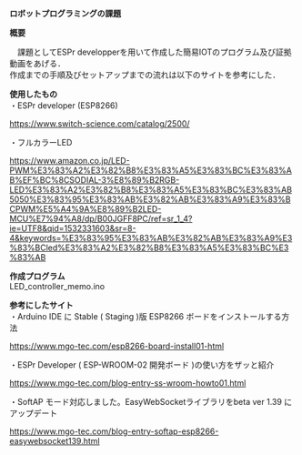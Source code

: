 __ロボットプログラミングの課題__

__概要__

　課題としてESPr developperを用いて作成した簡易IOTのプログラム及び証拠動画をあげる．  
作成までの手順及びセットアップまでの流れは以下のサイトを参考にした．

__使用したもの__  
・ESPr developer (ESP8266)

<https://www.switch-science.com/catalog/2500/>

・フルカラーLED

<https://www.amazon.co.jp/LED-PWM%E3%83%A2%E3%82%B8%E3%83%A5%E3%83%BC%E3%83%AB%EF%BC%8CSODIAL-3%E8%89%B2RGB-LED%E3%83%A2%E3%82%B8%E3%83%A5%E3%83%BC%E3%83%AB5050%E3%83%95%E3%83%AB%E3%82%AB%E3%83%A9%E3%83%BCPWM%E5%A4%9A%E8%89%B2LED-MCU%E7%94%A8/dp/B00JGFF8PC/ref=sr_1_4?ie=UTF8&qid=1532331603&sr=8-4&keywords=%E3%83%95%E3%83%AB%E3%82%AB%E3%83%A9%E3%83%BCled%E3%83%A2%E3%82%B8%E3%83%A5%E3%83%BC%E3%83%AB>

__作成プログラム__  
LED_controller_memo.ino


__参考にしたサイト__  
・Arduino IDE に Stable ( Staging )版 ESP8266 ボードをインストールする方法

<https://www.mgo-tec.com/esp8266-board-install01-html>

・ESPr Developer ( ESP-WROOM-02 開発ボード )の使い方をザッと紹介

<https://www.mgo-tec.com/blog-entry-ss-wroom-howto01.html>

・SoftAP モード対応しました。EasyWebSocketライブラリをbeta ver 1.39 にアップデート

<https://www.mgo-tec.com/blog-entry-softap-esp8266-easywebsocket139.html>

